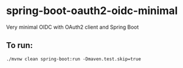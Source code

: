 # spring-boot-oauth2-oidc-minimal
Very minimal OIDC with OAuth2 client and Spring Boot

## To run:

    ./mvnw clean spring-boot:run -Dmaven.test.skip=true
